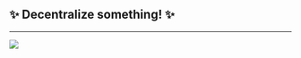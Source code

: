 ## ✨ Decentralize something! ✨


<!--
**chendatony31/chendatony31** is a ✨ _special_ ✨ repository because its `README.md` (this file) appears on your GitHub profile.

Here are some ideas to get you started:

- 🔭 I’m currently working on ...
- 🌱 I’m currently learning ...
- 👯 I’m looking to collaborate on ...
- 🤔 I’m looking for help with ...
- 💬 Ask me about ...
- 📫 How to reach me: ...
- 😄 Pronouns: ...
- ⚡ Fun fact: ...
-->


-------------------
<a href="https://twitter.com/chendatony31" target="_blank"> <img src="https://img.shields.io/twitter/follow/chendatony31?style=for-the-badge&logo=twitter" /></a>

